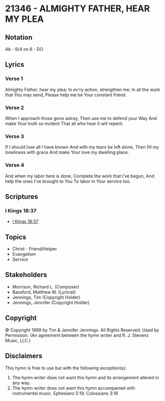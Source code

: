 # 21346 - ALMIGHTY FATHER, HEAR MY PLEA

## Notation

Ab - 6/4 on 6 - DO

## Lyrics

### Verse 1

Almighty Father, hear my plea; In ev'ry action, strengthen me; In all the work that You may send, Please help me be Your constant friend.

### Verse 2

When I approach those gone astray, Then use me to defend your Way And make Your truth so evident That all who hear it will repent.

### Verse 3

If I should lose all I have known And with my tears be left alone, Then fill my loneliness with grace And make Your love my dwelling place.

### Verse 4

And when my labor here is done, Complete the work that I've begun, And help the ones I've brought to You To labor in Your service too.


## Scriptures

### I Kings 18:37

- [I Kings 18:37](https://www.biblegateway.com/passage/?search=I%20Kings%2018%3A37)


## Topics

- Christ - Friend/Helper
- Evangelism
- Service

## Stakeholders

- Morrison, Richard L. (Composer)
- Bassford, Matthew W. (Lyricist)
- Jennings, Tim (Copyright Holder)
- Jennings, Jennifer (Copyright Holder)

## Copyright

© Copyright 1999 by Tim & Jennifer Jennings. All Rights Reserved. Used by Permission.
(An agreement between the hymn writer and R. J. Stevens Music, LLC.)

## Disclaimers

This hymn is free to use but with the following exception(s):
1. The hymn writer does not want this hymn and its arrangement altered in any way.
2. The hymn writer does not want this hymn accompanied with instrumental music.
Ephesians 5:19; Colossians 3:16

